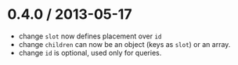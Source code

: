 0.4.0 / 2013-05-17
==================

  * change `slot` now defines placement over `id`
  * change `children` can now be an object (keys as `slot`) or an array.
  * change `id` is optional, used only for queries.